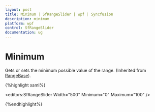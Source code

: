 ```yaml
---
layout: post
title: Minimum | SfRangeSlider | wpf | Syncfusion
description: minimum 
platform: wpf
control: SfRangeSlider 
documentation: ug
---
```


# Minimum 

Gets or sets the minimum possible value of the range. (Inherited from [RangeBase](http://msdn.microsoft.com/en-us/library/windows/apps/windows.ui.xaml.controls.primitives.rangebase.aspx)). 

{%highlight xaml%}


<editors:SfRangeSlider Width="500" Minimum="0" Maximum="100" />


{%endhighlight%}
